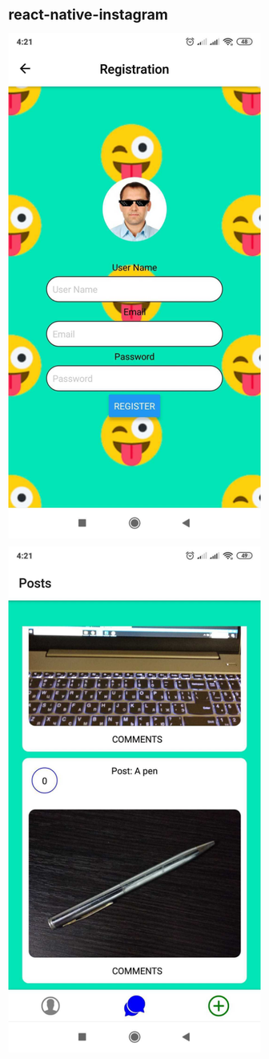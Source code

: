 # react-native-instagram

![alt text](https://github.com/gennadiy123/react-native-instagram/blob/master/image/1.jpg?raw=true)

![alt text](https://github.com/gennadiy123/react-native-instagram/blob/master/image/2.jpg?raw=true)
